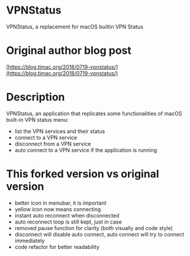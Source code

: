 # VPNStatus
VPNStatus, a replacement for macOS builtin VPN Status

# Original author blog post
[https://blog.timac.org/2018/0719-vpnstatus/](https://blog.timac.org/2018/0719-vpnstatus/)

# Description
VPNStatus, an application that replicates some functionalities of macOS built-in VPN status menu:

- list the VPN services and their status
- connect to a VPN service
- disconnect from a VPN service
- auto connect to a VPN service if the application is running

# This forked version vs original version

- better icon in menubar, it is important
- yellow icon now means connecting
- instant auto reconnect when disconnected
- auto reconnect loop is still kept, just in case
- removed pause function for clarity (both visually and code style)
- disconnect will disable auto connect, auto connect will try to connect immediately
- code refactor for better readability
